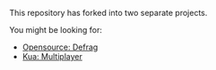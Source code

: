 This repository has forked into two separate projects.

You might be looking for:
- [Opensource: Defrag](https://github.com/heysokam/osdf)
- [Kua: Multiplayer](https://github.com/heysokam/kua/src/kmp)
